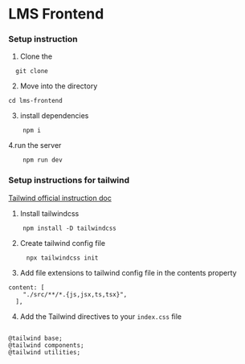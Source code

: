 # LMS Frontend

### Setup instruction

1. Clone the 

```
  git clone   
```
2. Move into the directory 

```
cd lms-frontend

```
3. install dependencies

```
    npm i

```
4.run the server

```
    npm run dev

```

### Setup instructions for tailwind

[Tailwind official instruction doc]([https://tailwindcss.com/docs/guides/create-react-app](https://tailwindcss.com/docs/guides/create-react-app))

1. Install tailwindcss

```
    npm install -D tailwindcss

```

2. Create tailwind config file

```
     npx tailwindcss init

```

3. Add file extensions to tailwind config file in the contents property

```
content: [
    "./src/**/*.{js,jsx,ts,tsx}",
  ],

```

4. Add the Tailwind directives to your `index.css` file

```

@tailwind base;
@tailwind components;
@tailwind utilities;

```